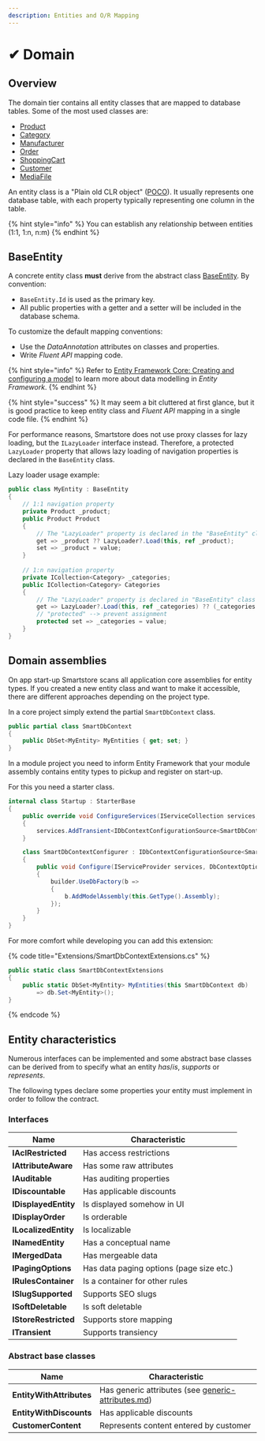 ```yaml
---
description: Entities and O/R Mapping
---
```


# ✔ Domain

## Overview

The domain tier contains all entity classes that are mapped to database tables. Some of the most used classes are:

* [Product](https://github.com/smartstore/Smartstore/blob/main/src/Smartstore.Core/Catalog/Products/Domain/Product.cs)
* [Category](https://github.com/smartstore/Smartstore/blob/main/src/Smartstore.Core/Catalog/Categories/Domain/Category.cs)
* [Manufacturer](https://github.com/smartstore/Smartstore/blob/main/src/Smartstore.Core/Catalog/Brands/Domain/Manufacturer.cs)
* [Order](https://github.com/smartstore/Smartstore/blob/main/src/Smartstore.Core/Checkout/Orders/Domain/Order.cs)
* [ShoppingCart](https://github.com/smartstore/Smartstore/blob/main/src/Smartstore.Core/Checkout/Cart/Domain/ShoppingCart.cs)
* [Customer](https://github.com/smartstore/Smartstore/blob/main/src/Smartstore.Core/Platform/Identity/Domain/Customer.cs)
* [MediaFile](https://github.com/smartstore/Smartstore/blob/main/src/Smartstore.Core/Content/Media/Domain/MediaFile.cs)

An entity class is a "Plain old CLR object" ([POCO](https://en.wikipedia.org/wiki/Plain\_old\_CLR\_object)). It usually represents one database table, with each property typically representing one column in the table.

{% hint style="info" %}
You can establish any relationship between entities (1:1, 1:n, n:m)
{% endhint %}

## BaseEntity

A concrete entity class **must** derive from the abstract class [BaseEntity](https://github.com/smartstore/Smartstore/blob/main/src/Smartstore/Domain/BaseEntity.cs). By convention:

* `BaseEntity.Id` is used as the primary key.
* All public properties with a getter and a setter will be included in the database schema.

To customize the default mapping conventions:

* Use the _DataAnnotation_ attributes on classes and properties.
* Write _Fluent API_ mapping code.

{% hint style="info" %}
Refer to [Entity Framework Core: Creating and configuring a model](https://learn.microsoft.com/en-us/ef/core/modeling/) to learn more about data modelling in _Entity Framework_.
{% endhint %}

{% hint style="success" %}
It may seem a bit cluttered at first glance, but it is good practice to keep entity class and _Fluent API_ mapping in a single code file.
{% endhint %}

For performance reasons, Smartstore does not use proxy classes for lazy loading, but the `ILazyLoader` interface instead. Therefore, a protected `LazyLoader` property that allows lazy loading of navigation properties is declared in the `BaseEntity` class.

Lazy loader usage example:

```csharp
public class MyEntity : BaseEntity 
{
    // 1:1 navigation property
    private Product _product;
    public Product Product
    {
        // The "LazyLoader" property is declared in the "BaseEntity" class
        get => _product ?? LazyLoader?.Load(this, ref _product);
        set => _product = value;
    }
    
    // 1:n navigation property
    private ICollection<Category> _categories;
    public ICollection<Category> Categories
    {
        // The "LazyLoader" property is declared in "BaseEntity" class
        get => LazyLoader?.Load(this, ref _categories) ?? (_categories ??= new HashSet<Category>());
        // "protected" --> prevent assignment
        protected set => _categories = value;
    }
}
```

## Domain assemblies

On app start-up Smartstore scans all application core assemblies for entity types. If you created a new entity class and want to make it accessible, there are different approaches depending on the project type.

In a core project simply extend the partial `SmartDbContext` class.

```csharp
public partial class SmartDbContext
{
    public DbSet<MyEntity> MyEntities { get; set; }
}
```

In a module project you need to inform Entity Framework that your module assembly contains entity types to pickup and register on start-up.

For this you need a starter class.

```csharp
internal class Startup : StarterBase
{
    public override void ConfigureServices(IServiceCollection services, IApplicationContext appContext)
    {
        services.AddTransient<IDbContextConfigurationSource<SmartDbContext>, SmartDbContextConfigurer>();
    }

    class SmartDbContextConfigurer : IDbContextConfigurationSource<SmartDbContext>
    {
        public void Configure(IServiceProvider services, DbContextOptionsBuilder builder)
        {
            builder.UseDbFactory(b =>
            {
                b.AddModelAssembly(this.GetType().Assembly);
            });
        }
    }
}
```

For more comfort while developing you can add this extension:

{% code title="Extensions/SmartDbContextExtensions.cs" %}
```csharp
public static class SmartDbContextExtensions
{
    public static DbSet<MyEntity> MyEntities(this SmartDbContext db)
        => db.Set<MyEntity>();
}
```
{% endcode %}

## Entity characteristics

Numerous interfaces can be implemented and some abstract base classes can be derived from to specify what an entity _has_/_is_, _supports_ or _represents_.

The following types declare some properties your entity must implement in order to follow the contract.

### Interfaces

| Name                 | Characteristic                           |
| -------------------- | ---------------------------------------- |
| **IAclRestricted**   | Has access restrictions                  |
| **IAttributeAware**  | Has some raw attributes                  |
| **IAuditable**       | Has auditing properties                  |
| **IDiscountable**    | Has applicable discounts                 |
| **IDisplayedEntity** | Is displayed somehow in UI               |
| **IDisplayOrder**    | Is orderable                             |
| **ILocalizedEntity** | Is localizable                           |
| **INamedEntity**     | Has a conceptual name                    |
| **IMergedData**      | Has mergeable data                       |
| **IPagingOptions**   | Has data paging options (page size etc.) |
| **IRulesContainer**  | Is a container for other rules           |
| **ISlugSupported**   | Supports SEO slugs                       |
| **ISoftDeletable**   | Is soft deletable                        |
| **IStoreRestricted** | Supports store mapping                   |
| **ITransient**       | Supports transiency                      |

### Abstract base classes

| Name                     | Characteristic                                                                                              |
| ------------------------ | ----------------------------------------------------------------------------------------------------------- |
| **EntityWithAttributes** | Has generic attributes (see [generic-attributes.md](../framework/advanced/generic-attributes.md "mention")) |
| **EntityWithDiscounts**  | Has applicable discounts                                                                                    |
| **CustomerContent**      | Represents content entered by customer                                                                      |
